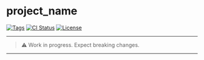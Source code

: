 # project_name

[![Tags](https://img.shields.io/github/release/denosaurs/project_name)](https://github.com/denosaurs/project_name/releases)
[![CI Status](https://img.shields.io/github/workflow/status/denosaurs/project_name/check)](https://github.com/denosaurs/project_name/actions)
[![License](https://img.shields.io/github/license/denosaurs/project_name)](https://github.com/denosaurs/project_name/blob/master/LICENSE)

---
> ⚠️ Work in progress. Expect breaking changes.
---
